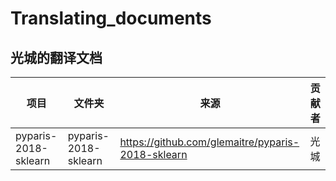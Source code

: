 # Translating_documents

## 光城的翻译文档

| 项目                 | 文件夹               | 来源                                              | 贡献者 |
| -------------------- | -------------------- | ------------------------------------------------- | ------ |
| pyparis-2018-sklearn | pyparis-2018-sklearn | https://github.com/glemaitre/pyparis-2018-sklearn | 光城   |

